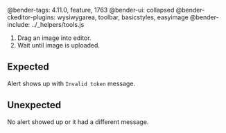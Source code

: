 @bender-tags: 4.11.0, feature, 1763
@bender-ui: collapsed
@bender-ckeditor-plugins: wysiwygarea, toolbar, basicstyles, easyimage
@bender-include: ../_helpers/tools.js

1. Drag an image into editor.
2. Wait until image is uploaded.

## Expected

Alert shows up with `Invalid token` message.

## Unexpected

No alert showed up or it had a different message.
